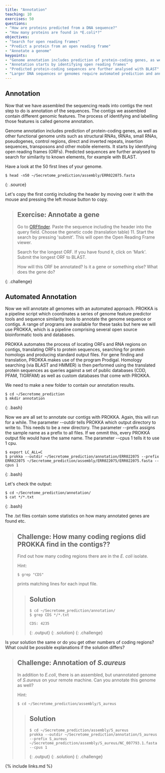```yaml
---
title: "Annotation"
teaching: 10
exercises: 50
questions:
- "How are proteins predicted from a DNA sequence?"
- "How many proteins are found in *E.coli*?"
objectives:
- "Search for open reading frames"
- "Predict a protein from an open reading frame"
- "Annotate a genome"
keypoints:
- "Genome annotation includes prediction of protein-coding genes, as well as other functional genome units"
- "Annotation starts by identifying open reading frames"
- "Predicted protein-coding sequences are further analysed with BLAST"
- "Larger DNA sequences or genomes require automated prediction and annotation"
---
```


## Annotation

Now that we have assembled the sequencing reads into contigs the next step to do is annotation of the sequences. The contigs we assembled contain different genomic features. The process of identifying and labelling those features is called genome annotation.

Genome annotation includes prediction of protein-coding genes, as well as other functional genome units such as structural RNAs, tRNAs, small RNAs, pseudogenes, control regions, direct and inverted repeats, insertion sequences, transposons and other mobile elements. It starts by identifying open reading frames (ORFs). Predicted sequences are further analysed to search for similarity to known elements, for example with BLAST.


Have a look at the 50 first lines of your genome.

~~~
$ head -n50 ~/Secretome_prediction/assembly/ERR022075.fasta
~~~
{: .source}


Let's copy the first contig including the header by moving over it with the mouse and pressing the left mouse button to copy.

> ## Exercise: Annotate a gene
> Go to [ORFfinder](https://www.ncbi.nlm.nih.gov/orffinder/). Paste the sequence including the header into the query 
> field. Choose the genetic code (translation table) 11. Start the search by pressing 'submit'. 
> This will open the Open Reading Frame viewer.
> 
> Search for the longest ORF. If you have found it, click on 'Mark'. Submit the longest ORF to BLAST.
> 
> How will this ORF be annotated? Is it a gene or something else? What does the gene do?
> 
{: .challenge}


## Automated Annotation

Now we will annotate all genomes with an automated approach. PROKKA is a pipeline script which coordinates a series of genome feature predictor tools and sequence similarity tools to annotate the genome sequence or contigs. 
A range of programs are available for these tasks but here we will use PROKKA, which is a pipeline comprising several open source bioinformatic tools and databases.

PROKKA automates the process of locating ORFs and RNA regions on contigs, translating ORFs to protein sequences, searching for protein homologs and producing standard output files. For gene finding and translation, PROKKA makes use of the program Prodigal. Homology searching (via BLAST and HMMER) is then performed using the translated protein sequences as queries against a set of public databases (CDD, PFAM, TIGRFAM) as well as custom databases that come with PROKKA.

We need to make a new folder to contain our annotation results.

~~~
$ cd ~/Secretome_prediction
$ mkdir annotation
~~~
{: .bash}

Now we are all set to annotate our contigs with PROKKA. Again, this will run for a while.
The parameter --outdir tells PROKKA which output directory to write to. This needs to be a new directory. 
The parameter --prefix assigns the sample name as a prefix to all files. If we ommit this, every PROKKA output file would have the same name. The parameter --cpus 1 tells it to use 1 cpu.

~~~
$ export LC_ALL=C
$ prokka --outdir ~/Secretome_prediction/annotation/ERR022075 --prefix ERR022075 ~/Secretome_prediction/assembly/ERR022075/ERR022075.fasta --cpus 1
~~~
{: .bash}

Let's check the output:

~~~
$ cd ~/Secretome_prediction/annotation/
$ cat */*.txt
~~~
{: .bash}

The .txt files contain some statistics on how many annotated genes are found etc. 

> ## Challenge: How many coding regions did PROKKA find in the contigs??
>
> Find out how many coding regions there are in the *E. coli* isolate. 
>
> Hint:
> ~~~
> $ grep "CDS" 
> ~~~
> prints matching lines for each input file.
> 
> > ## Solution
> >
> > 
> > ~~~
> > $ cd ~/Secretome_prediction/annotation/
> > $ grep CDS */*.txt
> >  
> > CDS: 4235
> > ~~~
> > {: .output}
> {: .solution}
{: .challenge}

Is your solution the same or do you get other numbers of coding regions? What could be possible explanations 
if the solution differs? 

> ## Challenge: Annotation of *S.aureus* 
>
> In addition to *E.coli*, there is an assembled, but unannotated genome of *S.aureus* on your remote machine. Can you annotate this genome as well?
>
> Hint:
> ~~~
> $ cd ~/Secretome_prediction/assembly/S_aureus
> ~~~
> > ## Solution
> >
> > 
> > ~~~
> > $ cd ~/Secretome_prediction/assembly/S_aureus 
> > prokka --outdir ~/Secretome_prediction/annotation/S_aureus --prefix S_aureus ~/Secretome_prediction/assembly/S_aureus/NC_007793.1.fasta --cpus 1
> > ~~~
> > {: .output}
> {: .solution}
{: .challenge}

{% include links.md %}
